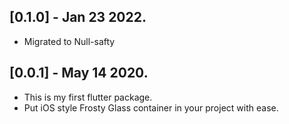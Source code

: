 ## [0.1.0] - Jan 23 2022.

* Migrated to Null-safty

## [0.0.1] - May 14 2020.

* This is my first flutter package.
* Put iOS style Frosty Glass container in your project with ease.